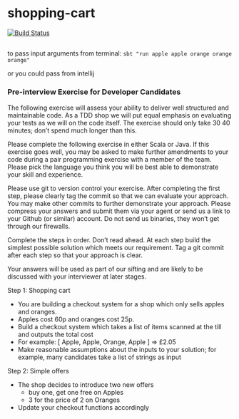 # shopping-cart

[![Build Status](https://travis-ci.org/avinash-anand/shopping-cart.svg)](https://travis-ci.org/avinash-anand/shopping-cart)

##
to pass input arguments from terminal:
`sbt "run apple apple orange orange orange"`

or you could pass from intellij

### Pre-interview Exercise for Developer Candidates
The following exercise will assess your ability to deliver well structured and maintainable
code. As a TDD shop we will put equal emphasis on evaluating your tests as we will on
the code itself. The exercise should only take 30 40
minutes; don’t spend much longer
than this.

Please complete the following exercise in either Scala or Java. If this exercise goes well,
you may be asked to make further amendments to your code during a pair programming
exercise with a member of the team. Please pick the language you think you will be best
able to demonstrate your skill and experience.

Please use git to version control your exercise. After completing the first step, please
clearly tag the commit so that we can evaluate your approach. You may make other
commits to further demonstrate your approach. Please compress your answers and
submit them via your agent or send us a link to your Github (or similar) account. Do not
send us binaries, they won’t get through our firewalls.

Complete the steps in order. Don’t read ahead. At each step build the simplest
possible solution which meets our requirement. Tag a git commit after each step
so that your approach is clear.

Your answers will be used as part of our sifting and are likely to be discussed with your
interviewer at later stages.

Step 1: Shopping cart
 - You are building a checkout system for a shop which only sells apples and oranges.
- Apples cost 60p and oranges cost 25p.
- Build a checkout system which takes a list of items scanned at the till and outputs
the total cost
- For example: [ Apple, Apple, Orange, Apple ] => £2.05
- Make reasonable assumptions about the inputs to your solution; for example, many
candidates take a list of strings as input

Step 2: Simple offers
- The shop decides to introduce two new offers
  - buy one, get one free on Apples
  - 3 for the price of 2 on Oranges
- Update your checkout functions accordingly
